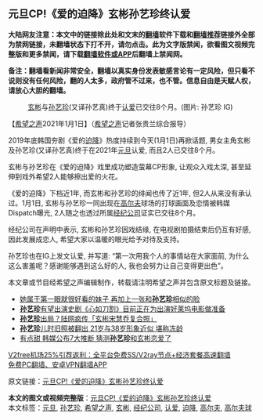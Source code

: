  <h2>元旦CP!《爱的迫降》玄彬孙艺珍终认爱</h2> <p class="notice"><b>大陆网友注意：本文中的链接除此处和文末的<a href="https://github.com/bannedbook/fanqiang" >翻墙</a>软件下载和<a href="https://github.com/killgcd/justmysocks/blob/master/README.md">翻墙推荐</a>链接外全部为禁网链接，未翻墙状态下打不开，请勿点击。此为文字版禁闻，欲看图文视频完整版和更多禁闻，请下载<a href="https://github.com/bannedbook/fanqiang">翻墙软件或APP</a>后翻墙上禁闻网。</p><p>备注：翻墙看新闻非常安全，翻墙以真实身份发表敏感言论有一定风险，但只看不说则没有任何风险，翻的人太多，政府管不过来，也不管。信息自由是天赋人权，请放心大胆的翻墙。</b></p>  <div class="entry"> <figure> <p><figcaption><a href="https://www.bannedbook.org/bnews/tag/%E7%8E%84%E5%BD%AC/" class="st_tag internal_tag" rel="tag" title="标签 玄彬 下的日志">玄彬</a>与<a href="https://www.bannedbook.org/bnews/tag/%E5%AD%99%E8%89%BA%E7%8F%8D/" class="st_tag internal_tag" rel="tag" title="标签 孙艺珍 下的日志">孙艺珍</a>(又译孙艺真)终于<a href="https://www.bannedbook.org/bnews/tag/%E8%AE%A4%E7%88%B1/" class="st_tag internal_tag" rel="tag" title="标签 认爱 下的日志">认爱</a>已交往8个月。(图片: 孙艺珍 IG)</figcaption></figure> <p>【<span class='wp_keywordlink_affiliate'><a href="https://www.soundofhope.org" title="希望之声" target="_blank">希望之声</a></span>2021年1月1日】（<a href="https://www.bannedbook.org/bnews/tag/%e5%b8%8c%e6%9c%9b%e4%b9%8b%e5%a3%b0/" class="st_tag internal_tag" rel="tag" title="标签 希望之声 下的日志">希望之声</a>记者张贵兰综合报导）</p> <p>2019年底韩国夯剧《爱的<a href="https://www.bannedbook.org/bnews/tag/%E8%BF%AB%E9%99%8D/" class="st_tag internal_tag" rel="tag" title="标签 迫降 下的日志">迫降</a>》热度持续到今天(1月1日)再掀话题, 男女主角玄彬及孙艺珍(又译孙艺真)终于在2021年<a href="https://www.bannedbook.org/bnews/tag/%e5%85%83%e6%97%a6/" class="st_tag internal_tag" rel="tag" title="标签 元旦 下的日志">元旦</a>认爱, 而且2人已交往8个月。</p> <p>玄彬与孙艺珍在《爱的迫降》戏里成功塑造萤幕CP形象, 让观众入戏太深, 甚至延伸到戏外希望2人能够擦出爱的火花。</p>  <p></p> <p>《爱的迫降》下档近1年, 而玄彬和孙艺珍的绯闻也传了近1年, 但2人从来没有承认过。1月1日, 玄彬与孙艺珍一同出现在<a href="https://www.bannedbook.org/bnews/tag/%E9%AB%98%E5%B0%94%E5%A4%AB/" class="st_tag internal_tag" rel="tag" title="标签 高尔夫 下的日志">高尔夫</a>球场的打球画面及恋情被韩媒Dispatch曝光, 2人随之也透过所属<a href="https://www.bannedbook.org/bnews/tag/%E7%BB%8F%E7%BA%AA%E5%85%AC%E5%8F%B8/" class="st_tag internal_tag" rel="tag" title="标签 经纪公司 下的日志">经纪公司</a>证实已交往8个月。</p> <p></p>  <p>经纪公司在声明中表示, 玄彬和孙艺珍因戏结缘, 在电视剧拍摄结束后仍互有好感, 因此发展成恋人, 希望大家以温暖的眼光给予对待及支持。</p> <p>孙艺珍也在IG上发文认爱, 并写道: “第一次用我个人的事情站在大家面前, 为什么这么害羞呢？感谢能够遇到这么好的人, 我也会努力让自己变得更出色”。</p> <p></p>  <p>本文章或节目经希望之声编辑制作，转载请注明希望之声并包含原文标题及链接。</p> <ul class='op-related-articles' title='相关阅读'> <li><a href='https://www.bannedbook.org/bnews/yule/20201014/1413416.html' target='_blank'>她属于第一眼就很好看的妹子 再加上一张和<b>孙艺珍</b>相似的脸</a></li> <li><a href='https://www.bannedbook.org/bnews/yule/20200826/1385794.html' target='_blank'><b>孙艺珍</b>有望出演史剧《心如刀割》目前正在为出演好莱坞电影做准备</a></li> <li><a href='https://www.bannedbook.org/bnews/yule/20200731/1372444.html' target='_blank'><b>孙艺珍</b>出局？陆网疯传「玄彬宋慧乔复合照」</a></li> <li><a href='https://www.bannedbook.org/bnews/yule/20200627/1351093.html' target='_blank'><b>孙艺珍</b>儿时旧照被翻出 21岁与38岁形象近似 堪称冻龄</a></li> <li><a href='https://www.bannedbook.org/bnews/yule/20200418/1314719.html' target='_blank'>有点甜 韩媒公布7大推断 猜测<b>孙艺珍</b>和玄彬恋爱了</a></li> </ul> <p class="texttj"> <a href="https://github.com/bannedbook/fanqiang/wiki/V2ray%E6%9C%BA%E5%9C%BA" target="_blank">V2free机场25%引荐返利：全平台免费SS/V2ray节点+经济套餐高速翻墙</a><br/> <a href="https://github.com/bannedbook/fanqiang/wiki/%E7%A6%81%E9%97%BB%E7%BD%91%E5%AE%89%E5%8D%93%E7%BF%BB%E5%A2%99%E6%96%B0%E9%97%BBAPP" target="_blank">免费PC翻墙、安卓VPN翻墙APP</a></p><p>原文链接：<a class="src_link"  href="https://www.soundofhope.org/post/459458" target="_blank">元旦CP!《爱的迫降》玄彬孙艺珍终认爱</a></p><a name='sharetosocial'></a>       <div><b>本文的图文或视频完整版</b>：<a href='https://www.bannedbook.org/bnews/comments/20210101/1459281.html'>元旦CP!《爱的迫降》玄彬孙艺珍终认爱</a></div>  </div><!--END ENTRY--> <div class="postfooter"> <div>本文标签：<a href="https://www.bannedbook.org/bnews/tag/%e5%85%83%e6%97%a6/" rel="tag">元旦</a>, <a href="https://www.bannedbook.org/bnews/tag/%E5%AD%99%E8%89%BA%E7%8F%8D/" rel="tag">孙艺珍</a>, <a href="https://www.bannedbook.org/bnews/tag/%e5%b8%8c%e6%9c%9b%e4%b9%8b%e5%a3%b0/" rel="tag">希望之声</a>, <a href="https://www.bannedbook.org/bnews/tag/%E7%8E%84%E5%BD%AC/" rel="tag">玄彬</a>, <a href="https://www.bannedbook.org/bnews/tag/%E7%BB%8F%E7%BA%AA%E5%85%AC%E5%8F%B8/" rel="tag">经纪公司</a>, <a href="https://www.bannedbook.org/bnews/tag/%E8%AE%A4%E7%88%B1/" rel="tag">认爱</a>, <a href="https://www.bannedbook.org/bnews/tag/%E8%BF%AB%E9%99%8D/" rel="tag">迫降</a>, <a href="https://www.bannedbook.org/bnews/tag/%E9%AB%98%E5%B0%94%E5%A4%AB/" rel="tag">高尔夫</a>, <a href="https://www.bannedbook.org/bnews/tag/%E9%AB%98%E5%B0%94%E5%A4%AB%E7%90%83/" rel="tag">高尔夫球</a></div>  </div><!--END POSTFOOTER--> 